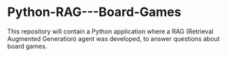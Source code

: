 # Python-RAG---Board-Games
This repository will contain a Python application where a RAG (Retrieval Augmented Generation) agent was developed, to answer questions about board games.
